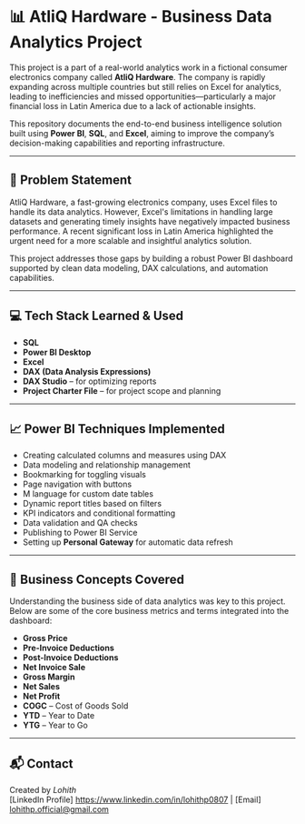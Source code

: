# 📊 AtliQ Hardware - Business Data Analytics Project

This project is a part of a real-world analytics work in a fictional consumer electronics company called **AtliQ Hardware**. The company is rapidly expanding across multiple countries but still relies on Excel for analytics, leading to inefficiencies and missed opportunities—particularly a major financial loss in Latin America due to a lack of actionable insights.

This repository documents the end-to-end business intelligence solution built using **Power BI**, **SQL**, and **Excel**, aiming to improve the company’s decision-making capabilities and reporting infrastructure.

---

## 🧠 Problem Statement

AtliQ Hardware, a fast-growing electronics company, uses Excel files to handle its data analytics. However, Excel's limitations in handling large datasets and generating timely insights have negatively impacted business performance. A recent significant loss in Latin America highlighted the urgent need for a more scalable and insightful analytics solution.

This project addresses those gaps by building a robust Power BI dashboard supported by clean data modeling, DAX calculations, and automation capabilities.

---

## 💻 Tech Stack Learned & Used

- **SQL**
- **Power BI Desktop**
- **Excel**
- **DAX (Data Analysis Expressions)**
- **DAX Studio** – for optimizing reports
- **Project Charter File** – for project scope and planning

---

## 📈 Power BI Techniques Implemented

- Creating calculated columns and measures using DAX
- Data modeling and relationship management
- Bookmarking for toggling visuals
- Page navigation with buttons
- M language for custom date tables
- Dynamic report titles based on filters
- KPI indicators and conditional formatting
- Data validation and QA checks
- Publishing to Power BI Service
- Setting up **Personal Gateway** for automatic data refresh

---

## 🧾 Business Concepts Covered

Understanding the business side of data analytics was key to this project. Below are some of the core business metrics and terms integrated into the dashboard:

- **Gross Price**
- **Pre-Invoice Deductions**
- **Post-Invoice Deductions**
- **Net Invoice Sale**
- **Gross Margin**
- **Net Sales**
- **Net Profit**
- **COGC** – Cost of Goods Sold
- **YTD** – Year to Date
- **YTG** – Year to Go

---

## 📬 Contact
Created by *Lohith*  
[LinkedIn Profile] https://www.linkedin.com/in/lohithp0807 | [Email] lohithp.official@gmail.com 

